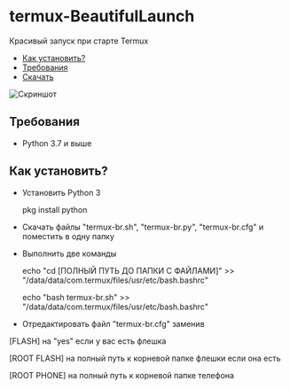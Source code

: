 










# termux-BeautifulLaunch
Красивый запуск при старте Termux

* [Как установить?](#Install)
* [Требования](#Requirements)
* [Скачать](https://github.com/Hell13Cat/termux-BeautifulLaunch/releases)

![Скриншот](https://i.imgur.com/6EMU7do.png)

## <a name="Requirements"></a> Требования

* Python 3.7 и выше

## <a name="Install"></a> Как установить?

* Установить Python 3

    pkg install python

* Скачать файлы "termux-br.sh", "termux-br.py", "termux-br.cfg" и поместить в одну папку

* Выполнить две команды

    echo "cd [ПОЛНЫЙ ПУТЬ ДО ПАПКИ С ФАЙЛАМИ]" >> "/data/data/com.termux/files/usr/etc/bash.bashrc"

    echo "bash termux-br.sh" >> "/data/data/com.termux/files/usr/etc/bash.bashrc"

* Отредактировать файл "termux-br.cfg" заменив

[FLASH] на "yes" если у вас есть флешка

[ROOT FLASH]  на полный путь к корневой папке флешки если она есть

[ROOT PHONE] на полный путь к корневой папке телефона